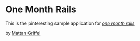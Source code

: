# One Month Rails 

This is the pinteresting sample application for [*one month rails*](http://onemonthrails.com)

by [Mattan Griffel](http://mattangriffel.com)